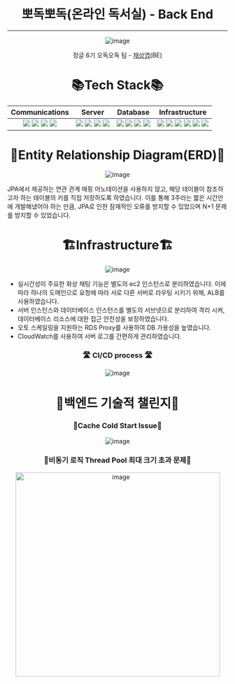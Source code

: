 <div align="center">

# 뽀독뽀독(온라인 독서실) - Back End 

----

![image](https://github.com/depromeet12th/three-days-server/assets/78407939/287741a3-8e02-4eea-a946-f1765018ca7e)
  
정글 6기 오독오독 팀 - [채상엽](https://github.com/saint6839)(BE)


# 📚Tech Stack📚

|                                                                                                                                                                                                  Communications                                                                                                                                                                                                   |                                                                                                                                                                                                           Server                                                                                                                                                                                                           |                                                                                                                                                                                                       Database                                                                                                                                                                                                        |                                                                                                                                                                                                                                                                                                                                             Infrastructure                                                                                                                                                                                                                                                                                                                                             |
|:-----------------------------------------------------------------------------------------------------------------------------------------------------------------------------------------------------------------------------------------------------------------------------------------------------------------------------------------------------------------------------------------------------------------:|:--------------------------------------------------------------------------------------------------------------------------------------------------------------------------------------------------------------------------------------------------------------------------------------------------------------------------------------------------------------------------------------------------------------------------:|:---------------------------------------------------------------------------------------------------------------------------------------------------------------------------------------------------------------------------------------------------------------------------------------------------------------------------------------------------------------------------------------------------------------------:|:------------------------------------------------------------------------------------------------------------------------------------------------------------------------------------------------------------------------------------------------------------------------------------------------------------------------------------------------------------------------------------------------------------------------------------------------------------------------------------------------------------------------------------------------------------------------------------------------------------------------------------------------------------------------------------------------------:|
| <img src="https://img.shields.io/badge/GitHub-181717?style=flat-square&logo=GitHub&logoColor=white"/> <img src="https://img.shields.io/badge/Jira-0052CC?style=flat-square&logo=Jira&logoColor=white"/> <img src="https://img.shields.io/badge/Slack-4A154B?style=flat-square&logo=Slack&logoColor=white"/> <img src="https://img.shields.io/badge/Notion-000000?style=flat-square&logo=Notion&logoColor=white"/> | <img src="https://img.shields.io/badge/Java-FF9E0F?style=flat-square&logo=&logoColor=white"/> <img src="https://img.shields.io/badge/Spring Boot-6DB33F?style=flat-square&logo=springboot&logoColor=white"/> <img src="https://img.shields.io/badge/JUnit5-25A162?style=flat-square&logo=JUnit5&logoColor=white"/> <img src="https://img.shields.io/badge/Swagger-85EA2D?style=flat-square&logo=swagger&logoColor=white"/> | <img src="https://img.shields.io/badge/MySQL-4479A1?style=flat-square&logo=mysql&logoColor=white"/> <img src="https://img.shields.io/badge/Adminer-34567C?style=flat-square&logo=adminer&logoColor=white"/> <img src="https://img.shields.io/badge/Docker-2496ED?style=flat-square&logo=docker&logoColor=white"/> <img src="https://img.shields.io/badge/Redis-DC382D?style=flat-square&logo=redis&logoColor=white"/> | <img src="https://img.shields.io/badge/AWS EC2-FF9900?style=flat-square&logo=amazon ec2&logoColor=white"/> <img src="https://img.shields.io/badge/AWS RDS-527FFF?style=flat-square&logo=amazon rds&logoColor=white"/> <img src="https://img.shields.io/badge/Github Actions-2088FF?style=flat-square&logo=github actions&logoColor=white"/> <img src="https://img.shields.io/badge/AWS S3-569A31?style=flat-square&logo=Amazon S3&logoColor=white"/> <img src="https://img.shields.io/badge/AWS CodeDeploy-FF9900?style=flat-square&logo=Amazon CodeDeploy&logoColor=white"/> <img src="https://img.shields.io/badge/AWS CloudWatch-FF4F8B?style=flat-square&logo=Amazon CloudWatch&logoColor=white"/> |

# 📝Entity Relationship Diagram(ERD)📝

![image](https://github.com/jungle-6th-project/o-vengers-be/assets/78407939/ffeed27f-ec70-46cd-91ea-4e21f0f2c09b)
<div align="left">
JPA에서 제공하는 연관 관계 매핑 어노테이션을 사용하지 않고, 해당 테이블이 참조하고자 하는 테이블의 키를 직접 저장하도록 하였습니다.
이를 통해 3주라는 짧은 시간안에 개발해냈어야 하는 만큼, JPA로 인한 잠재적인 오류를 방지할 수 있었으며 N+1 문제를 방지할 수 있었습니다.
</div>

# 🏗️Infrastructure🏗️

![image](https://github.com/jungle-6th-project/o-vengers-be/assets/78407939/dcc45e28-d3b8-4750-996f-2fb21dd54527)
<div align="left">

- 실시간성이 주요한 화상 채팅 기능은 별도의 ec2 인스턴스로 분리하였습니다. 이에 따라 하나의 도메인으로 요청에 따라 서로 다른 서버로 라우팅 시키기 위해, ALB를 사용하였습니다.
- 서버 인스턴스와 데이터베이스 인스턴스를 별도의 서브넷으로 분리하여 격리 시켜, 데이터베이스 리소스에 대한 접근 안전성을 보장하였습니다.
- 오토 스케일링을 지원하는 RDS Proxy를 사용하여 DB 가용성을 높였습니다.
- CloudWatch를 사용하여 서버 로그를 간편하게 관리하였습니다.

</div>


<div align="center">

### 🛣️ CI/CD process 🛣️

![image](https://github.com/jungle-6th-project/o-vengers-be/assets/78407939/c6591ce0-705e-4943-a462-d2d5d54883e0)

</div>


# 👊백엔드 기술적 챌린지👊

### 🧊Cache Cold Start Issue🧊

![image](https://github.com/depromeet12th/three-days-server/assets/78407939/cfb18ed4-23ee-489c-acf9-ae2dd0fa778d)

### 👥비동기 로직 Thread Pool 최대 크기 초과 문제👥

<img width="467" alt="image" src="https://github.com/jungle-6th-project/o-vengers-be/assets/78407939/0020904e-b830-457c-9b26-b09595ff88da">

</div>
